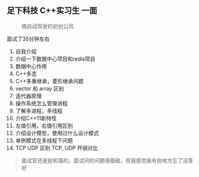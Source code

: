 ## 足下科技 C++实习生 一面

> 搞自动驾驶的初创公司

面试了35分钟左右

1. 自我介绍
2. 介绍一下数据中心项目和redis项目
3. 数据中心作用
4. C++多态
5. C++多重继承，菱形继承问题
6. vector 和 array 区别
7. 迭代器原理
8. 操作系统怎么管理进程
9. 了解多进程，多线程
10. 介绍C++11新特性
11. 左值引用，右值引用区别
12. 介绍设计模型，使用过什么设计模式
13. 单例模式在多线程下问题
14. TCP UDP 区别 TCP, UDP 开销对比

> 面试官还是挺和蔼的，面试问的问题很基础，但我感觉我有些地方忘了没答好
